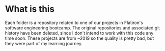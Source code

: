 # What is this
Each folder is a repository related to one of our projects in Flatiron's software engineering bootcamp. The original repositories and associated git history have been deleted, since I don't intend to work with this code any time soon. These projects are from ~2019 so the quality is pretty bad, but they were part of my learning journey.
